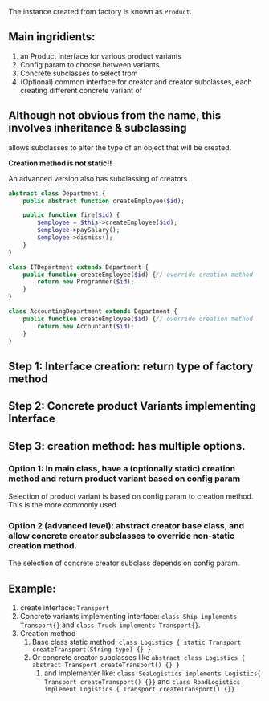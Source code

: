 
The instance created from factory is known as `Product`.

## Main ingridients:

1. an Product interface for various product variants
2. Config param to choose between variants
3. Concrete subclasses to select from
4. (Optional) common interface for creator and creator subclasses, each creating different concrete variant of

## Although not obvious from the name, this involves inheritance & subclassing

allows subclasses to alter the type of an object that will be created.

**Creation method is not static!!**

An advanced version also has subclassing of creators

```php
abstract class Department {
    public abstract function createEmployee($id);

    public function fire($id) {
        $employee = $this->createEmployee($id);
        $employee->paySalary();
        $employee->dismiss();
    }
}

class ITDepartment extends Department {
    public function createEmployee($id) {// override creation method
        return new Programmer($id);
    }
}

class AccountingDepartment extends Department {
    public function createEmployee($id) {// override creation method
        return new Accountant($id);
    }
}
```

## Step 1: Interface creation: return type of factory method

## Step 2: Concrete product Variants implementing Interface

## Step 3: creation method: has multiple options.

### Option 1: In main class, have a (optionally static) creation method and return product variant based on config param

Selection of product variant is based on config param to creation method.
This is the more commonly used.

### Option 2 (advanced level): abstract creator base class, and allow concrete creator subclasses to override non-static creation method.

The selection of concrete creator subclass depends on config param.

## Example:
1. create interface: `Transport`
2. Concrete variants implementing interface: `class Ship implements Transport{}` and `class Truck implements Transport{}`.
3. Creation method
   1. Base class static method: `class Logistics { static Transport createTransport(String type) {} }`
   2. Or concrete creator subclasses like `abstract class Logistics { abstract Transport createTransport() {} }`
      1. and implementer like: `class SeaLogistics implements Logistics{ Transport createTransport() {}}` and `class RoadLogistics implement Logistics { Transport createTransport() {}}`